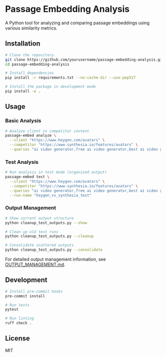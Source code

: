 # Passage Embedding Analysis

A Python tool for analyzing and comparing passage embeddings using various similarity metrics.

## Installation

```bash
# Clone the repository
git clone https://github.com/yourusername/passage-embedding-analysis.git
cd passage-embedding-analysis

# Install dependencies
pip install -r requirements.txt --no-cache-dir --use-pep517

# Install the package in development mode
pip install -e .
```

## Usage

### Basic Analysis

```bash
# Analyze client vs competitor content
passage-embed analyze \
  --client "https://www.heygen.com/avatars" \
  --competitor "https://www.synthesia.io/features/avatars" \
  --queries "ai video generator,free ai video generator,best ai video generator"
```

### Test Analysis

```bash
# Run analysis in test mode (organized output)
passage-embed test \
  --client "https://www.heygen.com/avatars" \
  --competitor "https://www.synthesia.io/features/avatars" \
  --queries "ai video generator,free ai video generator,best ai video generator" \
  --run-name "heygen_vs_synthesia_test"
```

### Output Management

```bash
# Show current output structure
python cleanup_test_outputs.py --show

# Clean up old test runs
python cleanup_test_outputs.py --cleanup

# Consolidate scattered outputs
python cleanup_test_outputs.py --consolidate
```

For detailed output management information, see [OUTPUT_MANAGEMENT.md](OUTPUT_MANAGEMENT.md).

## Development

```bash
# Install pre-commit hooks
pre-commit install

# Run tests
pytest

# Run linting
ruff check .
```

## License

MIT 